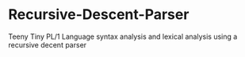 # Recursive-Descent-Parser
Teeny Tiny PL/1 Language syntax analysis and lexical analysis using a recursive decent parser
